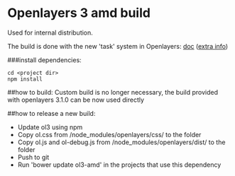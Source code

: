 Openlayers 3 amd build
======================
Used for internal distribution.

The build is done with the new 'task' system in Openlayers: 
[doc](https://github.com/openlayers/ol3/tree/master/tasks)
([extra info](http://boundlessgeo.com/2014/10/openlayers-custom-builds-revisited/))

###install dependencies:
```
cd <project dir>
npm install
```

##how to build:
Custom build is no longer necessary, the build provided with openlayers 3.1.0 can be now used directly


##how to release a new build:
+ Update ol3 using npm
+ Copy ol.css from <project dir>/node_modules/openlayers/css/ to the <project dir> folder
+ Copy ol.js and ol-debug.js from <project dir>/node_modules/openlayers/dist/ to the <project dir> folder
+ Push to git
+ Run 'bower update ol3-amd' in the projects that use this dependency